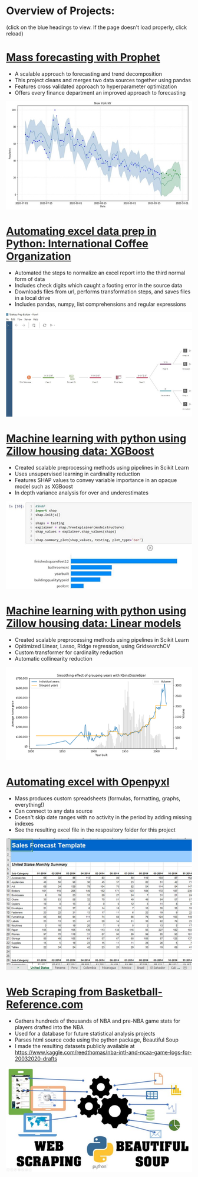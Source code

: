# Overview of Projects:
(click on the blue headings to view. If the page doesn't load properly, click reload)

# [Mass forecasting with Prophet](https://github.com/radarreed/Forecasting-with-FB-Prophet/blob/main/Prophet_forecasting.ipynb)
* A scalable approach to forecasting and trend decomposition
* This project cleans and merges two data sources together using pandas
* Features cross validated approach to hyperparameter optimization
* Offers every finance department an improved approach to forecasting

![](/images/prophetgraph.JPG)

# [Automating excel data prep in Python: International Coffee Organization](https://github.com/radarreed/Automating_excel_data_prep/blob/master/Automating_excel_tasks.ipynb)
* Automated the steps to normalize an excel report into the third normal form of data
* Includes check digits which caught a footing error in the source data
* Downloads files from url, performs transformation steps, and saves files in a local drive
* Includes pandas, numpy, list comprehensions and regular expressions

![](/images/Tableau_prep.JPG)

# [Machine learning with python using Zillow housing data: XGBoost](https://github.com/radarreed/XGBoost-with-housing-data/blob/main/combinedXGBoost.ipynb)
* Created scalable preprocessing methods using pipelines in Scikit Learn
* Uses unsupervised learning in cardinality reduction
* Features SHAP values to convey variable importance in an opaque model such as XGBoost
* In depth variance analysis for over and underestimates

![](/images/SHAP.JPG)

# [Machine learning with python using Zillow housing data: Linear models](https://github.com/radarreed/Machine_Learning_housing_data/blob/master/Structure_Linear.ipynb)
* Created scalable preprocessing methods using pipelines in Scikit Learn
* Opitimized Linear, Lasso, Ridge regression, using GridsearchCV
* Custom transformer for cardinality reduction
* Automatic collinearity reduction

![](/images/structure_year_blend.png)

# [Automating excel with Openpyxl](https://github.com/radarreed/Automate_excel_with_openpyxl/blob/main/reports.ipynb)
* Mass produces custom spreadsheets (formulas, formatting, graphs, everything!)
* Can connect to any data source 
* Doesn't skip date ranges with no activity in the period by adding missing indexes
* See the resulting excel file in the respository folder for this project

![](/images/openpyxl.png)

# [Web Scraping from Basketball-Reference.com](https://github.com/radarreed/Basketball-reference.com_web_scraper/blob/main/nbascrape-iter.ipynb)
* Gathers hundreds of thousands of NBA and pre-NBA game stats for players drafted into the NBA
* Used for a database for future statistical analysis projects
* Parses html source code using the python package, Beautiful Soup
* I made the resulting datasets publicly available at https://www.kaggle.com/reedthomas/nba-intl-and-ncaa-game-logs-for-20032020-drafts

![](/images/basketball.jpg)
